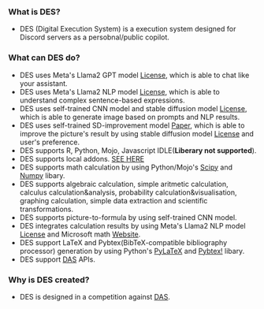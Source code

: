### What is DES?
- DES (Digital Execution System) is a execution system designed for Discord servers as a persobnal/public copilot.
### What can DES do?
- DES uses Meta's Llama2 GPT model [License](Llama.LICENSE), which is able to chat like your assistant.
- DES uses Meta's Llama2 NLP model [License](), which is able to understand complex sentence-based expressions.
- DES uses self-trained CNN model and stable diffusion model [License](Stability_ai.LICENSE), which is able to generate image based on prompts and NLP results.
- DES uses self-trained SD-improvement model [Paper](), which is able to improve the picture's result by using stable diffusion model [License](Stability_ai.LICENSE) and user's preference.
- DES supports R, Python, Mojo, Javascript IDLE(**Liberary not supported**).
- DES supports local addons. [SEE HERE]()
- DES supports math calculation by using Python/Mojo's [Scipy](https://scipy.org) and [Numpy](https://numpy.org/) libary.
- DES supports algebraic calculation, simple aritmetic calculation, calculus calculation&analysis, probability calculation&visualisation, graphing calculation, simple data extraction and scientific transformations.
- DES supports picture-to-formula by using self-trained CNN model.
- DES integrates calculation results by using Meta's Llama2 NLP model [License]() and Microsoft math [Website](https://math.microsoft.com).
- DES support LaTeX and Pybtex(BibTeX-compatible bibliography processor) generation by using Python's [PyLaTeX](https://github.com/JelteF/PyLaTeX) and [Pybtex!](https://pybtex.org/) libary.
- DES support [DAS](https://emperorowl.gitbook.io/das) APIs.
### Why is DES created?
- DES is designed in a competition against [DAS](https://emperorowl.gitbook.io/das/).